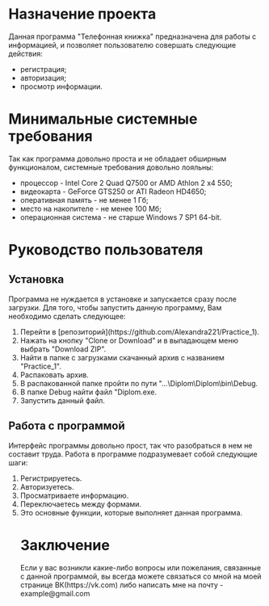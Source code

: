 <h1>Назначение проекта</h1>

Данная программа "Телефонная книжка" предназначена для работы с информацией, и позволяет пользователю совершать следующие действия:

- регистрация;
- авторизация;
- просмотр информации.

<h1> Минимальные системные требования </h1>
Так как программа довольно проста и не обладает обширным функционалом, системные требования довольно лояльны:

- процессор - Intel Core 2 Quad Q7500 or AMD Athlon 2 x4 550;
- видеокарта - GeForce GTS250 or ATI Radeon HD4650;
- оперативная память - не менее 1 Гб;
- место на накопителе - не менее 100 Мб;
- операционная система - не старше Windows 7 SP1 64-bit.
<h1> Руководство пользователя</h1>
<h2> Установка </h2>
  Программа не нуждается в установке и запускается сразу после загрузки. Для того, чтобы запустить данную программу, Вам необходимо   сделать следующее: <ol><li>
  Перейти в [репозиторий](https://github.com/Alexandra221/Practice_1).<li>
  Нажать на кнопку "Clone or Download" и в выпадающем меню выбрать "Download ZIP".<li>
  Найти в папке с загрузками скачанный архив с названием "Practice_1".<li>
  Распаковать архив.<li>
  В распакованной папке пройти по пути "...\Diplom\Diplom\bin\Debug.<li>
  В папке Debug найти файл "Diplom.exe.<li>
  Запустить данный файл.</ol>
<h2> Работа с программой </h2>
  Интерфейс программы довольно прост, так что разобраться в нем не составит труда. Работа в программе подразумевает собой следующие шаги:<ol><li>
   Регистрируетесь.<li>
   Авторизуетесь.<li>
   Просматриваете информацию.<li>
   Переключаетесь между формами.<li>
Это основные функции, которые выполняет данная программа.
<h1> Заключение </h1>
Если у вас возникли какие-либо вопросы или пожелания, связанные с данной программой, вы всегда можете связаться со мной на моей странице ВК(https://vk.com) либо написать мне на почту - example@gmail.com

